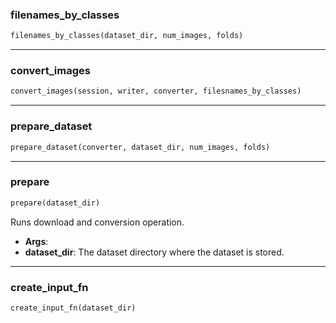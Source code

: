 ### filenames_by_classes


```python
filenames_by_classes(dataset_dir, num_images, folds)
```

----

### convert_images


```python
convert_images(session, writer, converter, filesnames_by_classes)
```

----

### prepare_dataset


```python
prepare_dataset(converter, dataset_dir, num_images, folds)
```

----

### prepare


```python
prepare(dataset_dir)
```


Runs download and conversion operation.

- __Args__:
- __dataset_dir__: The dataset directory where the dataset is stored.

----

### create_input_fn


```python
create_input_fn(dataset_dir)
```
